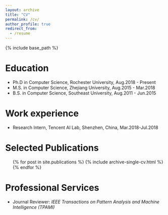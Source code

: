 ```yaml
---
layout: archive
title: "CV"
permalink: /cv/
author_profile: true
redirect_from:
  - /resume
---
```


{% include base_path %}

Education
======
* Ph.D in Computer Science, Rochester University, Aug.2018 - Present
* M.S. in Computer Science, Zhejiang University,  Aug.2015 - Mar.2018
* B.S. in Computer Science, Southeast University, Aug.2011 - Jun.2015

Work experience
======
* Research Intern, Tencent AI Lab, Shenzhen, China, Mar.2018-Jul.2018


Selected Publications
======
  <ul>{% for post in site.publications %}
    {% include archive-single-cv.html %}
  {% endfor %}</ul>
  

Professional Services
======
* Journal Reviewer: <i> IEEE Transactions on Pattern Analysis and Machine Intelligence (TPAMI) </i>
